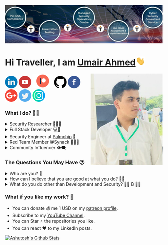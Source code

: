 <img src="https://github.com/u-ahmedofficial/u-ahmedofficial/blob/master/linkedin_banner.png" />

<h1>Hi Traveller, I am <a href="https://umairahmedofficial.com">Umair Ahmed</a><img src="https://raw.githubusercontent.com/ABSphreak/ABSphreak/master/gifs/Hi.gif" width="30px"></h1>
<img align='right' src="https://github.com/u-ahmedofficial/u-ahmedofficial/blob/master/my_image.jpeg" width="230" />

<a href="https://www.linkedin.com/in/umairahmedofficial"><img src="https://github.com/u-ahmedofficial/u-ahmedofficial/blob/master/logos/linkedin.png" width="40" /></a>
<a href="https://www.youtube.com/channel/UCI55UrqA6s37hGoXcfDRmqg"><img src="https://github.com/u-ahmedofficial/u-ahmedofficial/blob/master/logos/youtube-logo.png" width="40" /></a>
<a href="https://www.patreon.com/u_ahmedofficial"><img src="https://github.com/u-ahmedofficial/u-ahmedofficial/blob/master/logos/patreon_logo.png" width="65" /></a>
<a href="https://github.com/u-ahmedofficial"><img src="https://github.com/u-ahmedofficial/u-ahmedofficial/blob/master/logos/github-logo.png" width="40" /></a>
<a href="https://www.facebook.com/u.ahmedofficial/"><img src="https://github.com/u-ahmedofficial/u-ahmedofficial/blob/master/logos/facebook.png" width="40" /></a>
<a href="mailto:umairahmedofficial1@gmail.com"><img src="https://github.com/u-ahmedofficial/u-ahmedofficial/blob/master/logos/google-plus.png" width="40" /></a>
<a href="https://twitter.com/u_ahmedofficial"><img src="https://github.com/u-ahmedofficial/u-ahmedofficial/blob/master/logos/twitter.png" width="40" /></a>
<a href="https://www.instagram.com/u_ahmedofficial"><img src="https://github.com/u-ahmedofficial/u-ahmedofficial/blob/master/logos/instagram.png" width="40" /></a>

<h3>What I do? 👨‍💻</h3>
<details>
<summary>Security Researcher 🐱‍💻📝</summary>
<ul>
  <li><a href="https://github.com/u-ahmedofficial/AssetCrypt">AssetCrypt - Ransomeware</a></li>
  <li><a href="https://github.com/u-ahmedofficial/CaesarBrute">CaesarBrute - Encrypted chat Application</a></li>
  <li><a href="https://github.com/u-ahmedofficial/automateSysAdmin">automateSysAdmmin - System Adminition Automation</a></li>
  <li><a href="https://github.com/u-ahmedofficial/NetHarbour">NetHarbour - A small scale solution to network attacks</a></li>
  <li><a href="https://github.com/u-ahmedofficial/Crypto2">Crypto2 - A Diffie-Hellman based chatbot</a></li>
  <li>Many more on and out of Github...</li>
</ul>
</details>
<details>
<summary>Full Stack Developer 💻🍥</summary>
  <ul>
    <li><a href="https://github.com/u-ahmedofficial/DetectFraud">DetectFraud - A ML-based Web Application for Bank Fraud Detection</a></li>
    <li><a href="https://github.com/u-ahmedofficial/JustChat">JustChat - A Mern stack chat application using SocketIO</a></li>
    <li>Many more on and out of Github...</li>
  </ul>
</details>
<details>
  <summary>Security Engineer at <a href="https://palmchip.com/">Palmchip</a> 🤖</summary>
  <ul>
    <li>Working on Dark-Web based threat intelligence and predictive modeling application in Cyber Security domain</li>
    <li>Technical Management, Server Administration, AWS Security, Automation and Penetration Testing.</li>
  </ul>
</details>
<details>
<summary>Red Team Member @Synack 🐱‍💻📝</summary>
  <ul>
    <li>You can get detailed information of my contributions <a href="https://synack.com">Synack</a>.</li>
    <li>Initial reconnaissance - open-source intelligence (OSINT) for collecting information on the target.</li>
    <li>Provide our clients with real-life actionable deliverables which allows the client to understand what attackers will/can do during an attack and what they can do to mitigate these risks.</li>
    <li>Develop comprehensive and accurate reports for both technical and executive audiences.</li>
    <li>Effectively communicate findings and strategy to client stakeholders including technical staff, executive leadership, and legal counsel</li>
    <li>Develop scripts, tools, or methodologies to enhance Mandiant’s red teaming processes.</li>
    <li>Perform network penetration, web and mobile application testing, source code reviews, threat analysis, and social-engineering assessments.</li>
  </ul>
</details>
<details>
<summary>Community Influencer 👁️‍🗨️</summary>
<ul>
  <li><a href="https://github.com/u-ahmedofficial/u-ahmedofficial">Umair Ahmed</a></li>
  <li>Join Me on LinkedIn to see my daily posts.</li>
</ul>
</details>


<h3>The Questions You May Have 😕</h3>
<details>
  <summary>Who are you? 👨</summary>
  <pre>
  I am a Result-Oriented Security Engineer with over 5+ years of experience. Finding Vulnerabilities in fortune 500 companies is my hobby. I have been acknowledged by 100+ Companies, including Mastercard, Sony, Intel, GoPro, Yahoo, etc.<br>

  With cyber security, a business can't focus on improving everything, so it is important to focus on those few areas which give the greatest return on investment. My speciality is explaining cyber related businesses risk in a simple way, and advising on solutions in a rational, quantified manner to maximise ROI, both in effort and cost.
  <br>
  I found that nothing satisfies me more than helping people, developing new relationships, solving problems, learning about new technologies, and contributing to infoSec Community.
  <br>
  Firm Believer of unlearning and relearning new technologies.
  </pre>
</details>
<details>
  <summary>How can I believe that you are good at what you do? 🤷‍♂️</summary>
  <ul>
    <li>I am a Synack Red Team Member from Nov, 2019. It is a crowd-sourced platform where fortune500 and USA Military gets their assets tested against vulnerabilities.</li>
    <li>I have been acknowledged by 100+ Companies, including Mastercard, Sony, Intel, GoPro, Yahoo, etc.</li>
    <li>I have following Security Certifications: Offensive Security - OSCP, EC-Council - CEH, ICSI UK - CNSS, Fortinet - NSE-1, Fortinet - NSE-2, Huawei - HCNA, Huawei - HCIA (Security)</li>
    <li>I have following other Certifications: Huawei - HCIA (Cloud), Huawei -  HCIA (AI), IBM - Python for DataScience and AI, Continuous Delivery and DevOps, Introduction to SOftware Product Management</li>
  </ul>
</details>
<details>
<summary>What do you do other than Development and Security? 💁‍♂ ₿ 💎🚀</summary>
  <ul>
    <li>I write blogs about powerful lessons in personal changes. You can visit my blog site at <a href="https://umairahmedofficial.com">umairahmedofficial.com</a>.</li>
    <li>I have recently started the youtube channel to share my knowledge.</li>
    <li>I do some investments in Crypto currencies and learning the Blockchain technologies</li>
  </ul>
</details>

<h3>What if you like my work? 🤩</h3>
<ul>
  <li>You can donate 💰 me 1 USD on my <a href="https://www.patreon.com/u_ahmedofficial">patreon profile</a>.</li>
  <li>Subscribe to my <a href="https://www.youtube.com/channel/UCI55UrqA6s37hGoXcfDRmqg">YouTube Channel</a>.</li>
  <li>You can Star ⭐ the repositories you like.</li>
  <li>You can react ❤️ to my LinkedIn posts.</li>
</ul>

[![Ashutosh's Github Stats](https://github-readme-stats.vercel.app/api?username=u-ahmedofficial&show_icons=true&count_private=true)](https://github.com/u-ahmedofficial/github-readme-stats)